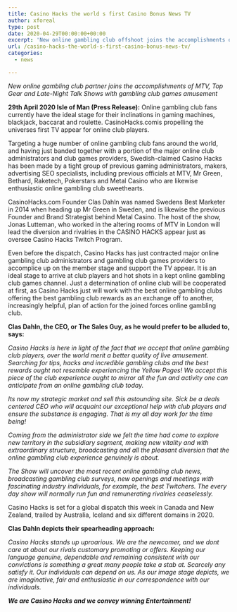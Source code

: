 ```yaml
---
title: Casino Hacks the world s first Casino Bonus News TV
author: xforeal 
type: post
date: 2020-04-29T00:00:00+00:00
excerpt: 'New online gambling club offshoot joins the accomplishments of MTV, Top Gear and Late-Night Talk Shows with gambling club games entertainment29th April 2020 Isle of Man (Press Release): Online club fans currently have the ideal stage for their inclinations in gaming machines, blackjack, baccarat and roulette '
url: /casino-hacks-the-world-s-first-casino-bonus-news-tv/
categories:
  - news

---
```

_New online gambling club partner joins the accomplishments of MTV, Top Gear and Late-Night Talk Shows with gambling club games amusement_ 

**29th April 2020 Isle of Man (Press Release):** Online gambling club fans currently have the ideal stage for their inclinations in gaming machines, blackjack, baccarat and roulette. CasinoHacks.comis propelling the universes first TV appear for online club players. 

Targeting a huge number of online gambling club fans around the world, and having just banded together with a portion of the major online club administrators and club games providers, Swedish-claimed Casino Hacks has been made by a tight group of previous gaming administrators, makers, advertising SEO specialists, including previous officials at MTV, Mr Green, Bethard, Raketech, Pokerstars and Metal Casino who are likewise enthusiastic online gambling club sweethearts. 

CasinoHacks.com Founder Clas Dahln was named Swedens Best Marketer in 2014 when heading up Mr Green in Sweden, and is likewise the previous Founder and Brand Strategist behind Metal Casino. The host of the show, Jonas Lutteman, who worked in the altering rooms of MTV in London will lead the diversion and rivalries in the CASINO HACKS appear just as oversee Casino Hacks Twitch Program. 

Even before the dispatch, Casino Hacks has just contracted major online gambling club administrators and gambling club games providers to accomplice up on the member stage and support the TV appear. It is an ideal stage to arrive at club players and hot shots in a kept online gambling club games channel. Just a determination of online club will be cooperated at first, as Casino Hacks just will work with the best online gambling clubs offering the best gambling club rewards as an exchange off to another, increasingly helpful, plan of action for the joined forces online gambling club. 

**Clas Dahln, the CEO, or The Sales Guy, as he would prefer to be alluded to, says:** 

_Casino Hacks is here in light of the fact that we accept that online gambling club players, over the world merit a better quality of live amusement. Searching for tips, hacks and incredible gambling clubs and the best rewards ought not resemble experiencing the Yellow Pages! We accept this piece of the club experience ought to mirror all the fun and activity one can anticipate from an online gambling club today._ 

_Its now my strategic market and sell this astounding site. Sick be a deals centered CEO who will acquaint our exceptional help with club players and ensure the substance is engaging. That is my all day work for the time being!_ 

_Coming from the administrator side we felt the time had come to explore new territory in the subsidiary segment, making new vitality and with extraordinary structure, broadcasting and all the pleasant diversion that the online gambling club experience genuinely is about._ 

_The Show_ _will uncover the most recent online gambling club news, broadcasting gambling club surveys, new openings and meetings with fascinating industry individuals, for example, the best Twitchers. The every day show will normally run fun and remunerating rivalries ceaselessly._ 

Casino Hacks is set for a global dispatch this week in Canada and New Zealand, trailed by Australia, Iceland and six different domains in 2020. 

**Clas Dahln depicts their spearheading approach:** 

_Casino Hacks stands up uproarious. We are the newcomer, and we dont care at about our rivals customary promoting or offers. Keeping our language genuine, dependable and remaining consistent with our convictions is something a great many people take a stab at. Scarcely any satisfy it. Our individuals can depend on us. As our image stage depicts, we are imaginative, fair and enthusiastic in our correspondence with our individuals._ 

**_We are Casino Hacks and we convey winning Entertainment!_**